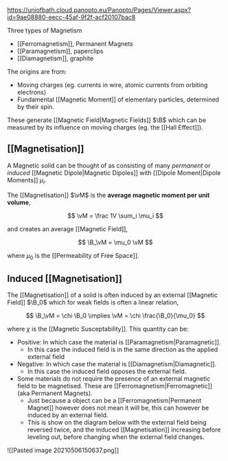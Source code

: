 https://uniofbath.cloud.panopto.eu/Panopto/Pages/Viewer.aspx?id=9ae08880-eecc-45af-9f2f-acf20107bac8

Three types of Magnetism

- [[Ferromagnetism]], Permanent Magnets
- [[Paramagnetism]], paperclips
- [[Diamagnetism]], graphite

The origins are from:

- Moving charges (eg. currents in wire, atomic currents from orbiting electrons)
- Fundamental [[Magnetic Moment]] of elementary particles, determined by their spin.

These generate [[Magnetic Field|Magnetic Fields]] $\B$ which can be measured by its influence on moving charges (eg. the [[Hall Effect]]).

## [[Magnetisation]]

A Magnetic solid can be thought of as consisting of many *permanent* or *induced* [[Magnetic Dipole|Magnetic Dipoles]] with [[Dipole Moment|Dipole Moments]] $\mu_i$. 

The [[Magnetisation]] $\vM$ is the **average magnetic moment per unit volume**, 

$$
\vM = \frac 1V \sum_i \mu_i
$$

and creates an average [[Magnetic Field]], 

$$
\B_\vM = \mu_0 \vM
$$

where $\mu_0$ is the [[Permeability of Free Space]].

## Induced [[Magnetisation]]

The [[Magnetisation]] of a solid is often induced by an external [[Magnetic Field]] $\B_0$ which for weak fields is often a linear relation,

$$
\B_\vM = \chi \B_0 \implies \vM = \chi \frac{\B_0}{\mu_0}
$$

where $\chi$ is the [[Magnetic Susceptability]]. This quantity can be: 

- Positive: In which case the material is [[Paramagnetism|Paramagnetic]].
	- In this case the induced field is in the same direction as the applied external field
- Negative: In which case the material is [[Diamagnetism|Diamagnetic]].
	- In this case the induced field opposes the external field.
- Some materials do not require the presence of an external magnetic field to be magnetised. These are [[Ferromagnetism|Ferromagnetic]] (aka Permanent Magnets).
	- Just because a object can be a [[Ferromagnetism|Permanent Magnet]] however does not mean it will be, this can however be induced by an external field.
	- This is show on the diagram below with the external field being reversed twice, and the induced [[Magnetisation]] increasing before leveling out, before changing when the external field changes. 

![[Pasted image 20210506150637.png]]
